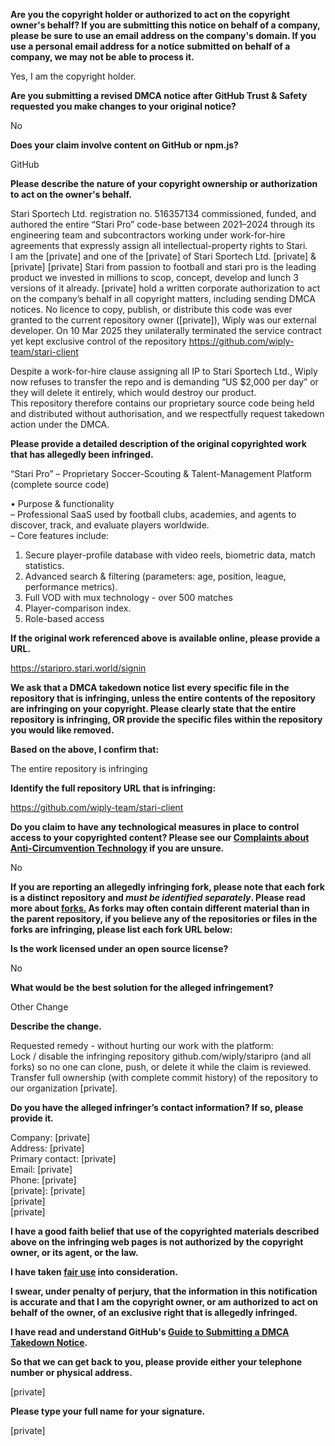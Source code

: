 **Are you the copyright holder or authorized to act on the copyright owner's behalf? If you are submitting this notice on behalf of a company, please be sure to use an email address on the company's domain. If you use a personal email address for a notice submitted on behalf of a company, we may not be able to process it.**

Yes, I am the copyright holder.

**Are you submitting a revised DMCA notice after GitHub Trust & Safety requested you make changes to your original notice?**

No

**Does your claim involve content on GitHub or npm.js?**

GitHub

**Please describe the nature of your copyright ownership or authorization to act on the owner's behalf.**

Stari Sportech Ltd. registration no. 516357134 commissioned, funded, and authored the entire “Stari Pro” code-base between 2021–2024 through its engineering team and subcontractors working under work-for-hire agreements that expressly assign all intellectual-property rights to Stari.  
I am the [private] and one of the [private] of Stari Sportech Ltd. [private] & [private] [private] Stari from passion to football and stari pro is the leading product we invested in millions to scop, concept, develop and lunch 3 versions of it already. [private] hold a written corporate authorization to act on the company’s behalf in all copyright matters, including sending DMCA notices. No licence to copy, publish, or distribute this code was ever granted to the current repository owner ([private]), Wiply was our external developer. On 10 Mar 2025 they unilaterally terminated the service contract yet kept exclusive control of the repository https://github.com/wiply-team/stari-client

Despite a work-for-hire clause assigning all IP to Stari Sportech Ltd., Wiply now refuses to transfer the repo and is demanding “US $2,000 per day” or they will delete it entirely, which would destroy our product.  
This repository therefore contains our proprietary source code being held and distributed without authorisation, and we respectfully request takedown action under the DMCA.

**Please provide a detailed description of the original copyrighted work that has allegedly been infringed.**

“Stari Pro” – Proprietary Soccer-Scouting & Talent-Management Platform (complete source code)

• Purpose & functionality  
– Professional SaaS used by football clubs, academies, and agents to discover, track, and evaluate players worldwide.  
– Core features include:  
1. Secure player-profile database with video reels, biometric data, match statistics.  
2. Advanced search & filtering (parameters: age, position, league, performance metrics).  
3. Full VOD with mux technology - over 500 matches  
4. Player-comparison index.  
5. Role-based access  

**If the original work referenced above is available online, please provide a URL.**

https://staripro.stari.world/signin

**We ask that a DMCA takedown notice list every specific file in the repository that is infringing, unless the entire contents of the repository are infringing on your copyright. Please clearly state that the entire repository is infringing, OR provide the specific files within the repository you would like removed.**

**Based on the above, I confirm that:**

The entire repository is infringing

**Identify the full repository URL that is infringing:**

https://github.com/wiply-team/stari-client

**Do you claim to have any technological measures in place to control access to your copyrighted content? Please see our <a href="https://docs.github.com/articles/guide-to-submitting-a-dmca-takedown-notice#complaints-about-anti-circumvention-technology">Complaints about Anti-Circumvention Technology</a> if you are unsure.**

No

**If you are reporting an allegedly infringing fork, please note that each fork is a distinct repository and <i>must be identified separately</i>. Please read more about <a href="https://docs.github.com/articles/dmca-takedown-policy#b-what-about-forks-or-whats-a-fork">forks.</a> As forks may often contain different material than in the parent repository, if you believe any of the repositories or files in the forks are infringing, please list each fork URL below:**

**Is the work licensed under an open source license?**

No

**What would be the best solution for the alleged infringement?**

Other Change

**Describe the change.**

Requested remedy - without hurting our work with the platform:  
Lock / disable the infringing repository github.com/wiply/staripro (and all forks) so no one can clone, push, or delete it while the claim is reviewed.  
Transfer full ownership (with complete commit history) of the repository to our organization [private].

**Do you have the alleged infringer’s contact information? If so, please provide it.**

Company: [private]  
Address: [private]  
Primary contact: [private]  
Email: [private]  
Phone: [private]  
[private]: [private]   
[private]  
[private]  

**I have a good faith belief that use of the copyrighted materials described above on the infringing web pages is not authorized by the copyright owner, or its agent, or the law.**

**I have taken <a href="https://www.lumendatabase.org/topics/22">fair use</a> into consideration.**

**I swear, under penalty of perjury, that the information in this notification is accurate and that I am the copyright owner, or am authorized to act on behalf of the owner, of an exclusive right that is allegedly infringed.**

**I have read and understand GitHub's <a href="https://docs.github.com/articles/guide-to-submitting-a-dmca-takedown-notice/">Guide to Submitting a DMCA Takedown Notice</a>.**

**So that we can get back to you, please provide either your telephone number or physical address.**

[private]

**Please type your full name for your signature.**

[private]
